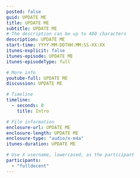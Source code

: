 ```yaml
---
posted: false
guid: UPDATE ME
title: UPDATE ME
subtitle: UPDATE ME
# The description can be up to 400 characters
description: UPDATE ME 
start-time: YYYY-MM-DDTHH:MM:SS-XX:XX
itunes-explicit: false
itunes-episode: UPDATE ME
itunes-episodeType: full

# More info
youtube-full: UPDATE ME
discussion: UPDATE ME

# Timeline
timeline:
  - seconds: 0
    title: Intro

# File information
enclosure-url: UPDATE ME
enclosure-length: UPDATE ME
enclosure-type: "audio/x-m4a"
itunes-duration: UPDATE ME

# Use X username, lowercased, as the participant
participants:
  - "fulldecent"
---
```


<!--end of quick notes-->
